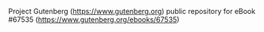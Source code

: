Project Gutenberg (https://www.gutenberg.org) public repository for
eBook #67535 (https://www.gutenberg.org/ebooks/67535)
